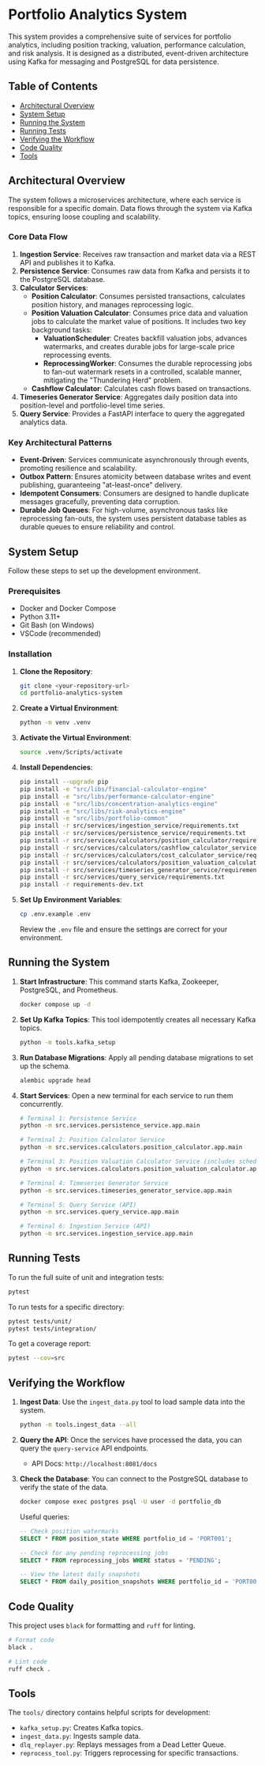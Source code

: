 # Portfolio Analytics System

This system provides a comprehensive suite of services for portfolio analytics, including position tracking, valuation, performance calculation, and risk analysis. It is designed as a distributed, event-driven architecture using Kafka for messaging and PostgreSQL for data persistence.

## Table of Contents

- [Architectural Overview](#architectural-overview)
- [System Setup](#system-setup)
- [Running the System](#running-the-system)
- [Running Tests](#running-tests)
- [Verifying the Workflow](#verifying-the-workflow)
- [Code Quality](#code-quality)
- [Tools](#tools)

## Architectural Overview

The system follows a microservices architecture, where each service is responsible for a specific domain. Data flows through the system via Kafka topics, ensuring loose coupling and scalability.

### Core Data Flow

1.  **Ingestion Service**: Receives raw transaction and market data via a REST API and publishes it to Kafka.
2.  **Persistence Service**: Consumes raw data from Kafka and persists it to the PostgreSQL database.
3.  **Calculator Services**:
    * **Position Calculator**: Consumes persisted transactions, calculates position history, and manages reprocessing logic.
    * **Position Valuation Calculator**: Consumes price data and valuation jobs to calculate the market value of positions. It includes two key background tasks:
        * **ValuationScheduler**: Creates backfill valuation jobs, advances watermarks, and creates durable jobs for large-scale price reprocessing events.
        * **ReprocessingWorker**: Consumes the durable reprocessing jobs to fan-out watermark resets in a controlled, scalable manner, mitigating the "Thundering Herd" problem.
    * **Cashflow Calculator**: Calculates cash flows based on transactions.
4.  **Timeseries Generator Service**: Aggregates daily position data into position-level and portfolio-level time series.
5.  **Query Service**: Provides a FastAPI interface to query the aggregated analytics data.

### Key Architectural Patterns

* **Event-Driven**: Services communicate asynchronously through events, promoting resilience and scalability.
* **Outbox Pattern**: Ensures atomicity between database writes and event publishing, guaranteeing "at-least-once" delivery.
* **Idempotent Consumers**: Consumers are designed to handle duplicate messages gracefully, preventing data corruption.
* **Durable Job Queues**: For high-volume, asynchronous tasks like reprocessing fan-outs, the system uses persistent database tables as durable queues to ensure reliability and control.

## System Setup

Follow these steps to set up the development environment.

### Prerequisites

* Docker and Docker Compose
* Python 3.11+
* Git Bash (on Windows)
* VSCode (recommended)

### Installation

1.  **Clone the Repository**:
    ```bash
    git clone <your-repository-url>
    cd portfolio-analytics-system
    ```

2.  **Create a Virtual Environment**:
    ```bash
    python -m venv .venv
    ```

3.  **Activate the Virtual Environment**:
    ```bash
    source .venv/Scripts/activate
    ```

4.  **Install Dependencies**:
    ```bash
    pip install --upgrade pip
    pip install -e "src/libs/financial-calculator-engine"
    pip install -e "src/libs/performance-calculator-engine"
    pip install -e "src/libs/concentration-analytics-engine"
    pip install -e "src/libs/risk-analytics-engine"
    pip install -e "src/libs/portfolio-common"
    pip install -r src/services/ingestion_service/requirements.txt
    pip install -r src/services/persistence_service/requirements.txt
    pip install -r src/services/calculators/position_calculator/requirements.txt
    pip install -r src/services/calculators/cashflow_calculator_service/requirements.txt
    pip install -r src/services/calculators/cost_calculator_service/requirements.txt
    pip install -r src/services/calculators/position_valuation_calculator/requirements.txt
    pip install -r src/services/timeseries_generator_service/requirements.txt
    pip install -r src/services/query_service/requirements.txt
    pip install -r requirements-dev.txt
    ```

5.  **Set Up Environment Variables**:
    ```bash
    cp .env.example .env
    ```
    Review the `.env` file and ensure the settings are correct for your environment.

## Running the System

1.  **Start Infrastructure**:
    This command starts Kafka, Zookeeper, PostgreSQL, and Prometheus.
    ```bash
    docker compose up -d
    ```

2.  **Set Up Kafka Topics**:
    This tool idempotently creates all necessary Kafka topics.
    ```bash
    python -m tools.kafka_setup
    ```

3.  **Run Database Migrations**:
    Apply all pending database migrations to set up the schema.
    ```bash
    alembic upgrade head
    ```

4.  **Start Services**:
    Open a new terminal for each service to run them concurrently.
    ```bash
    # Terminal 1: Persistence Service
    python -m src.services.persistence_service.app.main

    # Terminal 2: Position Calculator Service
    python -m src.services.calculators.position_calculator.app.main

    # Terminal 3: Position Valuation Calculator Service (includes scheduler and worker)
    python -m src.services.calculators.position_valuation_calculator.app.main

    # Terminal 4: Timeseries Generator Service
    python -m src.services.timeseries_generator_service.app.main

    # Terminal 5: Query Service (API)
    python -m src.services.query_service.app.main

    # Terminal 6: Ingestion Service (API)
    python -m src.services.ingestion_service.app.main
    ```

## Running Tests

To run the full suite of unit and integration tests:

```bash
pytest
````

To run tests for a specific directory:

```bash
pytest tests/unit/
pytest tests/integration/
```

To get a coverage report:

```bash
pytest --cov=src
```

## Verifying the Workflow

1.  **Ingest Data**:
    Use the `ingest_data.py` tool to load sample data into the system.

    ```bash
    python -m tools.ingest_data --all
    ```

2.  **Query the API**:
    Once the services have processed the data, you can query the `query-service` API endpoints.

      * API Docs: `http://localhost:8081/docs`

3.  **Check the Database**:
    You can connect to the PostgreSQL database to verify the state of the data.

    ```bash
    docker compose exec postgres psql -U user -d portfolio_db
    ```

    Useful queries:

    ```sql
    -- Check position watermarks
    SELECT * FROM position_state WHERE portfolio_id = 'PORT001';

    -- Check for any pending reprocessing jobs
    SELECT * FROM reprocessing_jobs WHERE status = 'PENDING';

    -- View the latest daily snapshots
    SELECT * FROM daily_position_snapshots WHERE portfolio_id = 'PORT001' ORDER BY date DESC LIMIT 10;
    ```

## Code Quality

This project uses `black` for formatting and `ruff` for linting.

```bash
# Format code
black .

# Lint code
ruff check .
```

## Tools

The `tools/` directory contains helpful scripts for development:

  * `kafka_setup.py`: Creates Kafka topics.
  * `ingest_data.py`: Ingests sample data.
  * `dlq_replayer.py`: Replays messages from a Dead Letter Queue.
  * `reprocess_tool.py`: Triggers reprocessing for specific transactions.

<!-- end list -->

 